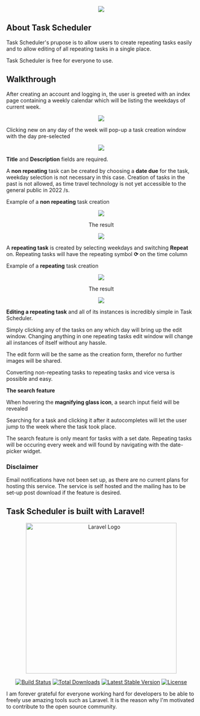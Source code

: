 <p align="center">
<img src="https://i.ibb.co/W0PShQm/Untitled.png"></p>
</p>

## About Task Scheduler

Task Scheduler's prupose is to allow users to create repeating tasks easily and to allow editing of all repeating tasks in a single place.

Task Scheduler is free for everyone to use.

## Walkthrough

After creating an account and logging in, the user is greeted with an index page containing a weekly calendar which will be listing the weekdays of current week.

<p align="center">
<img src="https://i.ibb.co/CtJJzsF/image-2022-12-09-023614656.png"></p>
</p>

Clicking new on any day of the week will pop-up a task creation window with the day pre-selected

<p align="center">
<img src="https://i.ibb.co/CWGTR91/image-2022-12-09-023920763.png"></p>
</p>

**Title** and **Description** fields are required.

A **non repeating** task can be created by choosing a **date due** for the task, weekday selection is not necessary in this case.
Creation of tasks in the past is not allowed, as time travel technology is not yet accessible to the general public in 2022 /s.

Example of a **non repeating** task creation
<p align="center">
<img src="https://i.ibb.co/5FszgM1/image.png"></p>
</p>

<p align="center">
The result
</p>

<p align="center">
<img src="https://i.ibb.co/dQnKMhY/image-2022-12-09-025016575.png">
</p>


A **repeating task** is created by selecting weekdays and switching **Repeat** on. Repeating tasks will have the repeating symbol **⟳** on the time column 

Example of a **repeating** task creation

<p align="center">
<img src="https://i.ibb.co/SvR9Cxv/image-2022-12-09-025349477.png">
</p>

<p align="center">
The result
</p>

<p align="center">
<img src="https://i.ibb.co/r0hd6Mm/image-2022-12-09-025555900.png">
</p>

**Editing a repeating task** and all of its instances is incredibly simple in Task Scheduler.

Simply clicking any of the tasks on any which day will bring up the edit window. Changing anything in one repeating tasks edit window will change all instances of itself without any hassle.

The edit form will be the same as the creation form, therefor no further images will be shared.

Converting non-repeating tasks to repeating tasks and vice versa is possible and easy.

**The search feature**

When hovering the **magnifying glass icon**, a search input field will be revealed

Searching for a task and clicking it after it autocompletes will let the user jump to the week where the task took place.

The search feature is only meant for tasks with a set date. Repeating tasks will be occuring every week and will found by navigating with the date-picker widget.

### Disclaimer
Email notifications have not been set up, as there are no current plans for hosting this service. The service is self hosted and the mailing has to be set-up post download if the feature is desired.

## Task Scheduler is built with Laravel!

<p align="center"><a href="https://laravel.com" target="_blank"><img src="https://raw.githubusercontent.com/laravel/art/master/logo-lockup/5%20SVG/2%20CMYK/1%20Full%20Color/laravel-logolockup-cmyk-red.svg" width="400" alt="Laravel Logo"></a></p>

<p align="center">
<a href="https://travis-ci.org/laravel/framework"><img src="https://travis-ci.org/laravel/framework.svg" alt="Build Status"></a>
<a href="https://packagist.org/packages/laravel/framework"><img src="https://img.shields.io/packagist/dt/laravel/framework" alt="Total Downloads"></a>
<a href="https://packagist.org/packages/laravel/framework"><img src="https://img.shields.io/packagist/v/laravel/framework" alt="Latest Stable Version"></a>
<a href="https://packagist.org/packages/laravel/framework"><img src="https://img.shields.io/packagist/l/laravel/framework" alt="License"></a>
</p>

I am forever grateful for everyone working hard for developers to be able to freely use amazing tools such as Laravel. It is the reason why I'm motivated to contribute to the open source community.

